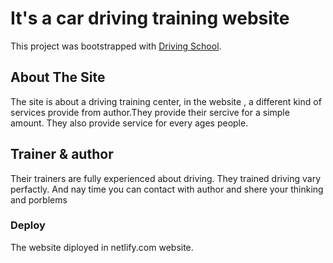 # It's a car driving training website

This project was bootstrapped with [Driving School](https://driving-school-spacial.netlify.app/).


## About The Site

The site is about a driving training center, in the website , a different kind of services provide from author.They provide their sercive for a simple amount. They also provide service for every ages people.

## Trainer & author

Their trainers are fully experienced about driving. They trained driving vary perfactly. And nay time you can contact with author and shere your thinking and porblems

### Deploy

The website diployed in netlify.com website.




